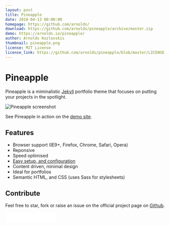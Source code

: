 ```yaml
---
layout: post
title: Pineapple
date: 2018-04-13 00:00:00
homepage: https://github.com/arnolds/
download: https://github.com/arnolds/pineapple/archive/master.zip
demo: https://arnolds.io/pineapple/
author: Arnolds Kozlovskis
thumbnail: pineapple.png
license: MIT License
license_link: https://github.com/arnolds/pineapple/blob/master/LICENSE.md
---
```


# Pineapple

Pineapple is a miminalistic [Jekyll](https://jekyllrb.com) portfolio theme that focuses on putting your projects in the spotlight.

![Pineapple screenshot](https://user-images.githubusercontent.com/9528895/38713105-6dda8a74-3ec7-11e8-8062-8aa6cf24c795.jpg)

See Pineapple in action on the [demo site](https://arnolds.io/pineapple/).

## Features

- Browser support (IE9+, Firefox, Chrome, Safari, Opera)
- Reponsive
- Speed optimised
- [Easy setup, and configuration](https://github.com/arnolds/pineapple/blob/master/README.md)
- Content driven, minimal design
- Ideal for portfolios
- Semantic HTML, and CSS (uses Sass for stylesheets)

## Contribute

Feel free to star, fork or raise an issue on the official project page on [Github](https://github.com/arnolds/pineapple/).

<iframe src="//ghbtns.com/github-btn.html?user=arnolds&repo=pineapple&type=star&count=true&size=large" frameborder="0" scrolling="0" width="160px" height="30px"></iframe>